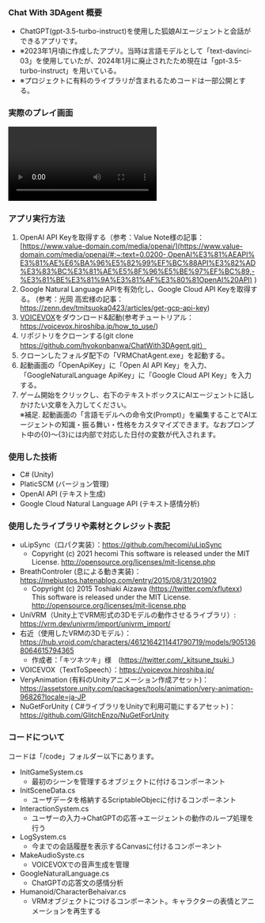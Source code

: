 ### Chat With 3DAgent 概要
- ChatGPT(gpt-3.5-turbo-instruct)を使用した狐娘AIエージェントと会話ができるアプリです。
- ※2023年1月頃に作成したアプリ。当時は言語モデルとして「text-davinci-03」を使用していたが、2024年1月に廃止されたため現在は「gpt-3.5-turbo-instruct」を用いている。
- ※プロジェクトに有料のライブラリが含まれるためコードは一部公開とする。

### 実際のプレイ画面

<video src="https://github.com/hyokonbanwa/ChatWith3DAgent/assets/84362902/62ba7314-71c5-4c8c-8522-531bf6467fc4"></video>


### アプリ実行方法
1. OpenAI API Keyを取得する（参考：Value Note様の記事：[https://www.value-domain.com/media/openai/](https://www.value-domain.com/media/openai/#:~:text=0.0200-,OpenAI%E3%81%AEAPI%E3%81%AE%E6%BA%96%E5%82%99%EF%BC%88API%E3%82%AD%E3%83%BC%E3%81%AE%E5%8F%96%E5%BE%97%EF%BC%89,-%E3%81%BE%E3%81%9A%E3%81%AF%E3%80%81OpenAI%20API) ) 
1. Google Natural Language APIを有効化し、Google Cloud API Keyを取得する。 (参考：光岡 高宏様の記事：https://zenn.dev/tmitsuoka0423/articles/get-gcp-api-key)
1. [VOICEVOX](https://voicevox.hiroshiba.jp/)をダウンロード&起動(参考チュートリアル：https://voicevox.hiroshiba.jp/how_to_use/)
1. リポジトリをクローンする(git clone https://github.com/hyokonbanwa/ChatWith3DAgent.git）
1. クローンしたフォルダ配下の「VRMChatAgent.exe」を起動する。
1. 起動画面の「OpenApiKey」に「Open AI API Key」を入力、「GoogleNaturalLanguage ApiKey」に「Google Cloud API Key」を入力する。
1. ゲーム開始をクリックし、右下のテキストボックスにAIエージェントに話しかけたい文章を入力してください。<br>
※補足. 起動画面の「言語モデルへの命令文(Prompt)」を編集することでAIエージェントの知識・振る舞い・性格をカスタマイズできます。なおプロンプト中の{0}～{3}には内部で対応した日付の変数が代入されます。


### 使用した技術
- C# (Unity)
- PlaticSCM (バージョン管理)
- OpenAI API (テキスト生成)
- Google Cloud Natural Language API (テキスト感情分析)

### 使用したライブラリや素材とクレジット表記
- uLipSync（口パク実装）：https://github.com/hecomi/uLipSync
    - Copyright (c) 2021 hecomi
      This software is released under the MIT License.
      http://opensource.org/licenses/mit-license.php 
- BreathControler (息による動き実装)：https://mebiustos.hatenablog.com/entry/2015/08/31/201902
    - Copyright (c) 2015 Toshiaki Aizawa (https://twitter.com/xflutexx)
      This software is released under the MIT License.
      http://opensource.org/licenses/mit-license.php 
- UniVRM（Unity上でVRM形式の3Dモデルの動作させるライブラリ）: https://vrm.dev/univrm/import/univrm_import/
- 右近（使用したVRMの3Dモデル）：https://hub.vroid.com/characters/4612164211441790719/models/9051368064615794365
    - 作成者：「キツネツキ」様　(https://twitter.com/_kitsune_tsuki_)
- VOICEVOX（TextToSpeech）：https://voicevox.hiroshiba.jp/
- VeryAnimation (有料のUnityアニメーション作成アセット)：https://assetstore.unity.com/packages/tools/animation/very-animation-96826?locale=ja-JP
- NuGetForUnity ( C#ライブラリをUnityで利用可能にするアセット)：https://github.com/GlitchEnzo/NuGetForUnity

### コードについて
コードは「/code」フォルダー以下にあります。
* InitGameSystem.cs
  * 最初のシーンを管理するオブジェクトに付けるコンポーネント
* InitSceneData.cs
  * ユーザデータを格納するScriptableObjecに付けるコンポーネント
* InteractionSystem.cs
  * ユーザーの入力→ChatGPTの応答→エージェントの動作のループ処理を行う
* LogSystem.cs
  * 今までの会話履歴を表示するCanvasに付けるコンポーネント
* MakeAudioSyste.cs
  * VOICEVOXでの音声生成を管理
* GoogleNaturalLanguage.cs
  * ChatGPTの応答文の感情分析
* Humanoid/CharacterBehaivar.cs
  * VRMオブジェクトにつけるコンポーネント。キャラクターの表情とアニメーションを再生する
